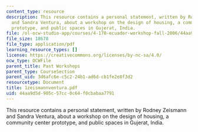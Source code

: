 ```yaml
---
content_type: resource
description: This resource contains a personal statement, written by Rodney Zeismann
  and Sandra Ventura, about a workshop on the design of housing, a community center
  prototype, and public spaces in Gujerat, India.
file: /ol-ocw-studio-app/courses/4-170-ecuador-workshop-fall-2006/44aa9d5d905c57cc0c64f0cbabaa7791_1zeismannventura.pdf
file_size: 18678
file_type: application/pdf
learning_resource_types: []
license: https://creativecommons.org/licenses/by-nc-sa/4.0/
ocw_type: OCWFile
parent_title: Past Workshops
parent_type: CourseSection
parent_uid: 3d6afc6e-c5c2-24b1-ad6d-cb1fe2e8f3d2
resourcetype: Document
title: 1zeismannventura.pdf
uid: 44aa9d5d-905c-57cc-0c64-f0cbabaa7791
---
```

This resource contains a personal statement, written by Rodney Zeismann and Sandra Ventura, about a workshop on the design of housing, a community center prototype, and public spaces in Gujerat, India.